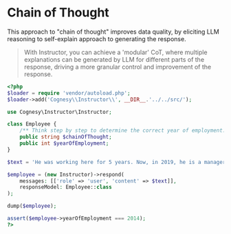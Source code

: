 # Chain of Thought

This approach to "chain of thought" improves data quality, by eliciting LLM reasoning to
self-explain approach to generating the response.

> With Instructor, you can achieve a 'modular' CoT, where multiple explanations
> can be generated by LLM for different parts of the response, driving a more
> granular control and improvement of the response.


```php
<?php
$loader = require 'vendor/autoload.php';
$loader->add('Cognesy\\Instructor\\', __DIR__.'../../src/');

use Cognesy\Instructor\Instructor;

class Employee {
    /** Think step by step to determine the correct year of employment. */
    public string $chainOfThought;
    public int $yearOfEmployment;
}

$text = 'He was working here for 5 years. Now, in 2019, he is a manager.';

$employee = (new Instructor)->respond(
    messages: [['role' => 'user', 'content' => $text]],
    responseModel: Employee::class
);

dump($employee);

assert($employee->yearOfEmployment === 2014);
?>
```
